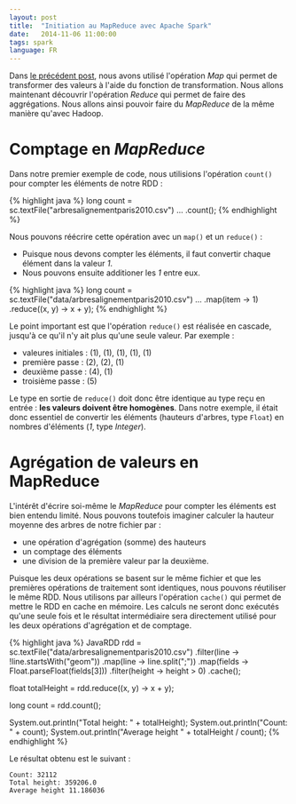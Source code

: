 ```yaml
---
layout: post
title:  "Initiation au MapReduce avec Apache Spark"
date:   2014-11-06 11:00:00
tags: spark
language: FR
---
```

Dans [le précédent post](/2014/10/29/introduction-apache-spark.html), nous avons utilisé l'opération _Map_ qui permet de transformer des valeurs à l'aide du fonction de transformation. Nous allons maintenant découvrir l'opération _Reduce_ qui permet de faire des aggrégations. Nous allons ainsi pouvoir faire du _MapReduce_ de la même manière qu'avec Hadoop.

# Comptage en _MapReduce_

Dans notre premier exemple de code, nous utilisions l'opération `count()` pour compter les éléments de notre RDD :

{% highlight java %}
long count = sc.textFile("arbresalignementparis2010.csv")
        ...
        .count();
{% endhighlight %}

Nous pouvons réécrire cette opération avec un `map()` et un `reduce()` :

- Puisque nous devons compter les éléments, il faut convertir chaque élément dans la valeur _1_.
- Nous pouvons ensuite additioner les _1_ entre eux.

{% highlight java %}
long count = sc.textFile("data/arbresalignementparis2010.csv")
        ...
        .map(item -> 1)
        .reduce((x, y) -> x + y);
{% endhighlight %}

Le point important est que l'opération `reduce()` est réalisée en cascade, jusqu'à ce qu'il n'y ait plus qu'une seule valeur. Par exemple :

- valeures initiales : (1), (1), (1), (1), (1)
- première passe : (2), (2), (1)
- deuxième passe : (4), (1)
- troisième passe : (5)

Le type en sortie de `reduce()` doit donc être identique au type reçu en entrée : **les valeurs doivent être homogènes**. Dans notre exemple, il était donc essentiel de convertir les éléments (hauteurs d'arbres, type `Float`) en nombres d'éléments (_1_, type _Integer_).

# Agrégation de valeurs en MapReduce

L'intérêt d'écrire soi-même le _MapReduce_ pour compter les éléments est bien entendu limité. Nous pouvons toutefois imaginer calculer la hauteur moyenne des arbres de notre fichier par :

- une opération d'agrégation (somme) des hauteurs
- un comptage des éléments
- une division de la première valeur par la deuxième.

Puisque les deux opérations se basent sur le même fichier et que les premières opérations de traitement sont identiques, nous pouvons réutiliser le même RDD. Nous utilisons par ailleurs l'opération `cache()` qui permet de mettre le RDD en cache en mémoire. Les calculs ne seront donc exécutés qu'une seule fois et le résultat intermédiaire sera directement utilisé pour les deux opérations d'agrégation et de comptage.

{% highlight java %}
JavaRDD<Float> rdd = sc.textFile("data/arbresalignementparis2010.csv")
        .filter(line -> !line.startsWith("geom"))
        .map(line -> line.split(";"))
        .map(fields -> Float.parseFloat(fields[3]))
        .filter(height -> height > 0)
        .cache();

float totalHeight = rdd.reduce((x, y) -> x + y);

long count = rdd.count();

System.out.println("Total height: " + totalHeight);
System.out.println("Count: " + count);
System.out.println("Average height " + totalHeight / count);
{% endhighlight %}

Le résultat obtenu est le suivant :

    Count: 32112
    Total height: 359206.0
    Average height 11.186036